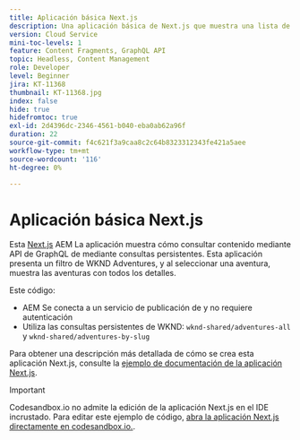 ```yaml
---
title: Aplicación básica Next.js
description: Una aplicación básica de Next.js que muestra una lista de las aventuras de WKND y sus detalles
version: Cloud Service
mini-toc-levels: 1
feature: Content Fragments, GraphQL API
topic: Headless, Content Management
role: Developer
level: Beginner
jira: KT-11368
thumbnail: KT-11368.jpg
index: false
hide: true
hidefromtoc: true
exl-id: 2d4396dc-2346-4561-b040-eba0ab62a96f
duration: 22
source-git-commit: f4c621f3a9caa8c2c64b8323312343fe421a5aee
workflow-type: tm+mt
source-wordcount: '116'
ht-degree: 0%

---
```


# Aplicación básica Next.js

Esta [Next.js](https://nextjs.org/) AEM La aplicación muestra cómo consultar contenido mediante API de GraphQL de mediante consultas persistentes. Esta aplicación presenta un filtro de WKND Adventures, y al seleccionar una aventura, muestra las aventuras con todos los detalles.

Este código:

+ AEM Se conecta a un servicio de publicación de y no requiere autenticación
+ Utiliza las consultas persistentes de WKND: `wknd-shared/adventures-all` y `wknd-shared/adventures-by-slug`

Para obtener una descripción más detallada de cómo se crea esta aplicación Next.js, consulte la [ejemplo de documentación de la aplicación Next.js](../example-apps/next-js.md).

>[!IMPORTANT]
>
> Codesandbox.io no admite la edición de la aplicación Next.js en el IDE incrustado. Para editar este ejemplo de código, [abra la aplicación Next.js directamente en codesandbox.io.](https://codesandbox.io/s/wknd-next-js-app-u8x5f8).
